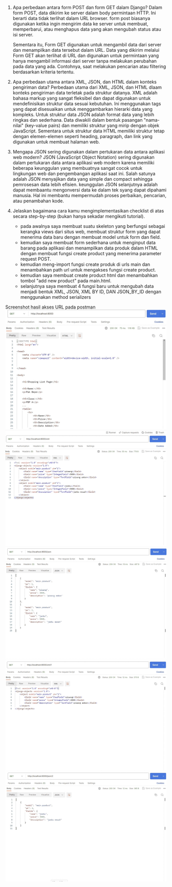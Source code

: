 1. Apa perbedaan antara form POST dan form GET dalam Django?
    Dalam form POST, data dikirim ke server dalam body permintaan HTTP. Ini berarti data tidak terlihat dalam URL browser. form post biasanya digunakan ketika ingin mengirim data ke server untuk membuat, memperbarui, atau menghapus data yang akan mengubah status atau isi server.

    Sementara itu, Form GET digunakan untuk mengambil data dari server dan menampilkan data tersebut dalam URL. Data yang dikirim melalui Form GET akan terlihat di URL dan digunakan untuk permintaan yang hanya mengambil informasi dari server tanpa melakukan perubahan pada data yang ada. Contohnya, saat melakukan pencarian atau filtering berdasarkan kriteria tertentu.

2. Apa perbedaan utama antara XML, JSON, dan HTML dalam konteks pengiriman data?
    Perbedaan utama dari XML, JSON, dan HTML dlaam konteks pengiriman data terletak pada struktur datanya. XML adalah bahasa markup yang sangat fleksibel dan dapat digunakan untuk mendefinisikan struktur data sesuai kebutuhan. Ini menggunakan tags yang dapat disesuaikan untuk menggambarkan hierarki data yang kompleks. Untuk struktur data JSON adalah format data yang lebih ringkas dan sederhana. Data diwakili dalam bentuk pasangan "nama-nilai" (key-value pairs) dan memiliki struktur yang mirip dengan objek JavaScript. Sementara untuk struktur data HTML memiliki struktur tetap dengan elemen-elemen seperti heading, paragraph, dan link yang digunakan untuk membuat halaman web.


3. Mengapa JSON sering digunakan dalam pertukaran data antara aplikasi web modern?
    JSON (JavaScript Object Notation) sering digunakan dalam pertukaran data antara aplikasi web modern karena memiliki beberapa keunggulan yang membuatnya sangat cocok untuk lingkungan web dan pengembangan aplikasi saat ini. Salah satunya adalah JSON menyajikan data yang simple dan compact sehingga pemrosesan data lebih efisien. keunggulan JSON selanjutnya adalah dapat membaantu mengonversi data ke dalam tek syang dapat dipahami manusia. Hal ini membantu mempermudah proses perbaikan, pencarian, atau penambahan kode. 


4. Jelaskan bagaimana cara kamu mengimplementasikan checklist di atas secara step-by-step (bukan hanya sekadar mengikuti tutorial).
    - pada awalnya saya membuat suatu skeleton yang berfungsi sebagai kerangka views dari situs web, membuat struktur form yang dapat menerima data baru dengan membuat model untuk form dan field.
    - kemudian saya membuat form sederhana untuk menginput data barang pada aplikasi dan menampilkan data produk dalam HTML dengan membuat fungsi create product yang menerima parameter request POST.
    - kemudian meng-import fungsi create produk di urls main dan menambahkan path url untuk mengakses fungsi create product.
    - kemudian saya membuat create product html dan menambahkan tombol "add new product" pada main.html.
    - selanjutnya saya membuat 4 fungsi baru untuk mengubah data menjadi bentuk XML, JSON, XML BY ID, DAN JSON_BY_ID dengan menggunakan method serializers


Screenshot hasil akses URL pada postman
![Alt text](HTML-1.jpg)
![Alt text](XML.jpg)
![Alt text](JSON.jpg)
![Alt text](XML_BY_ID.jpg)
![Alt text](JSON_BY_ID.jpg)